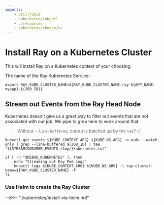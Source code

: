 ```yaml
---
imports:
    - util/jobid
    - kubernetes/kubectl
    - ./resources
    - kubernetes/choose/ns
---
```


# Install Ray on a Kubernetes Cluster

This will install Ray on a Kubernetes context of your choosing.

The name of the Ray Kubernetes Service:

```shell
export RAY_KUBE_CLUSTER_NAME=${RAY_KUBE_CLUSTER_NAME-ray-${APP_NAME-myapp}-${JOB_ID}}
```

## Stream out Events from the Ray Head Node

Kubernetes doesn't give us a great way to filter out events that are
not associated with our job. We pipe to grep here to work around that. 

> Without `--line-buffered`, output is batched up by the `tee`? :(

```shell.async
kubectl get events ${KUBE_CONTEXT_ARG} ${KUBE_NS_ARG} -o wide --watch-only | grep --line-buffered ${JOB_ID} | tee "${STREAMCONSUMER_EVENTS-/tmp/}kubernetes.txt"
```

```shell.async
if [ -n "$DEBUG_KUBERNETES" ]; then
    echo "Streaming out Ray Pod Logs"
    kubectl logs ${KUBE_CONTEXT_ARG} ${KUBE_NS_ARG} -l ray-cluster-name=${RAY_KUBE_CLUSTER_NAME} -f
fi
```

### Use Helm to create the Ray Cluster

--8<-- "./kubernetes/install-via-helm.md"
